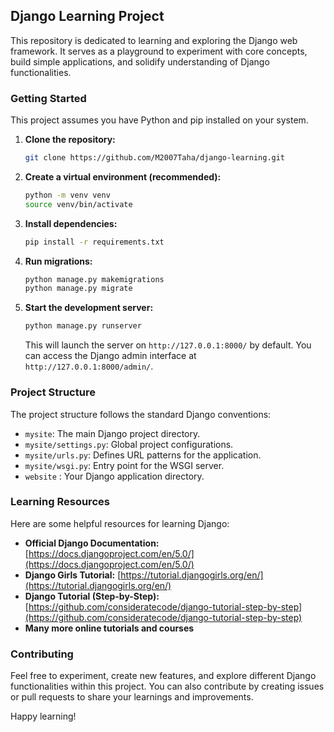 ## Django Learning Project

This repository is dedicated to learning and exploring the Django web framework. It serves as a playground to experiment with core concepts, build simple applications, and solidify understanding of Django functionalities.

### Getting Started

This project assumes you have Python and pip installed on your system.

1. **Clone the repository:**

   ```bash
   git clone https://github.com/M2007Taha/django-learning.git
   ```

2. **Create a virtual environment (recommended):**

   ```bash
   python -m venv venv
   source venv/bin/activate
   ```

3. **Install dependencies:**

   ```bash
   pip install -r requirements.txt
   ```

4. **Run migrations:**

   ```bash
   python manage.py makemigrations
   python manage.py migrate
   ```

5. **Start the development server:**

   ```bash
   python manage.py runserver
   ```

   This will launch the server on `http://127.0.0.1:8000/` by default. You can access the Django admin interface at `http://127.0.0.1:8000/admin/`.

### Project Structure

The project structure follows the standard Django conventions:

* `mysite`: The main Django project directory.
* `mysite/settings.py`: Global project configurations.
* `mysite/urls.py`: Defines URL patterns for the application.
* `mysite/wsgi.py`: Entry point for the WSGI server.
* `website` : Your Django application directory.

### Learning Resources

Here are some helpful resources for learning Django:

* **Official Django Documentation:** [https://docs.djangoproject.com/en/5.0/](https://docs.djangoproject.com/en/5.0/)
* **Django Girls Tutorial:** [https://tutorial.djangogirls.org/en/](https://tutorial.djangogirls.org/en/)
* **Django Tutorial (Step-by-Step):** [https://github.com/consideratecode/django-tutorial-step-by-step](https://github.com/consideratecode/django-tutorial-step-by-step)
* **Many more online tutorials and courses**

### Contributing

Feel free to experiment, create new features, and explore different Django functionalities within this project. You can also contribute by creating issues or pull requests to share your learnings and improvements.


Happy learning!
